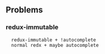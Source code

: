 ## Problems

### redux-immutable

```
  redux-immutable + !autocomplete
  normal redx + maybe autocomplete
```